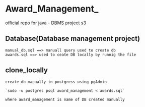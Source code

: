 # Award_Management_

official repo for java - DBMS project s3 

## Database(Database management project)

```
manual_db.sql ==> manuall query used to create db
awards.sql ==> used to ceate DB locally by runnig the file
```

## clone_locally

```
create db manually in postgress using pgAdmin

`sudo -u postgres psql award_management < awards.sql`

where award_management is name of DB created manually

``` 


